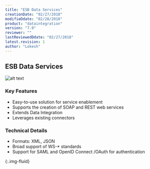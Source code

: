 ```yaml
---
title: "ESB Data Services"
creationDate: "02/27/2018"
modifieDdate: "02/28/2018"
product: "dataintegration"
version: "7.0"
reviewer: ""
lastReviewedDdate: "02/27/2018"
latest.revision: 1
author: "Lokesh"
---
```


## ESB Data Services

![alt text][data-services]

### Key Features
- Easy-to-use solution for service enablement
- Supports the creation of SOAP and REST web services
- Extends Data Integration
- Leverages existing connectors


### Technical Details
- Formats: XML, JSON
- Broad support of WS-* standards
- Support for SAML and OpenID Connect /OAuth for authentication



[data-services]: https://help.talend.com/api/fluidtopicsclient/resources/cwilZlYqLNI9UY3qPWlxyQ/content "Data Services"
{:.img-fluid}
